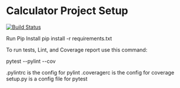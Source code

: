 # Calculator Project Setup
[![Build Status](https://app.travis-ci.com/jcabral99/calc2.svg?branch=main)](https://app.travis-ci.com/jcabral99/calc2)


Run Pip Install
pip install -r requirements.txt

To run tests, Lint, and Coverage report use this command:

pytest  --pylint --cov

.pylintrc is the config for pylint
.coveragerc is the config for coverage
setup.py is a config file for pytest
